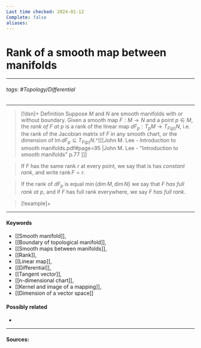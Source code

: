 ```yaml
---
Last time checked: 2024-01-12
Complete: false
aliases:
---
```

# Rank of a smooth map between manifolds
***
###### tags: #Topology/Differential 
***
>[!dsn]+ Definition
>Suppose $M$ and $N$ are smooth manifolds with or without boundary. Given a smooth map $F:M\to N$ and a point $p\in M$,  the *rank of $F$ at $p$* is a rank of the linear map $dF_{p}:T_{p}M\to T_{F(p)}N$, i.e. the rank of the Jacobian matrix of $F$ in any smooth chart, or the dimension of $\operatorname{Im}dF_{p}\subseteq T_{F(p)}N$.^[[[John M. Lee - Introduction to smooth manifolds.pdf#page=95 |John M. Lee - "Introduction to smooth manifolds" p.77 ]]]

>If $F$ has the same rank $r$ at every point, we say that is has *constant rank*, and write $\operatorname{rank}F=r$.

>If the rank of $dF_{p}$ is equal $\min\{\dim M,\dim N\}$ we say that $F$ *has full rank at $p$*, and if $F$ has full rank everywhere, we say $F$ *has full rank*.

>[!example]+ 
>
***
#### Keywords
- [[Smooth manifold]],
- [[Boundary of topological manifold]],
- [[Smooth maps between manifolds]],
- [[Rank]],
- [[Linear map]],
- [[Differential]],
- [[Tangent vector]],
- [[n-dimensional chart]],
- [[Kernel and image of a mapping]],
- [[Dimension of a vector space]]
#### Possibly related
- 
***
#### Sources: